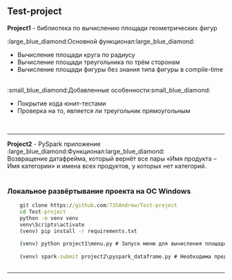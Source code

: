 <h2>Test-project</h2>


<b>Project1</b> - библиотека по вычислению площади геометрических фигур<br>

<div>:large_blue_diamond:Основной функционал:large_blue_diamond:<br>
<ul>
    <li>Вычисление площади круга по радиусу</li>
    <li>Вычисление площади треугольника по трём сторонам</li>
    <li>Вычисление площади фигуры без знания типа фигуры в compile-time</li>
</ul>
</div><br>
<div>:small_blue_diamond:Добавленные особенности:small_blue_diamond:<br>
<ul>
    <li>Покрытие кода юнит-тестами</li>
    <li>Проверка на то, является ли треугольник прямоугольным</li>
</ul>
</div><br>
<hr>
<div>
<b>Project2</b> - PySpark приложение<br>

<div>:large_blue_diamond:Функционал:large_blue_diamond:<br>
Возвращение датафрейма, который вернёт все пары «Имя продукта – Имя категории» и имена всех продуктов, у которых нет категорий.

</div>
<br>
<h3>Локальное развёртывание проекта на ОС Windows</h3>

```cmd
    git clone https://github.com/735Andrew/Test-project
    cd Test-project 
    python -m venv venv 
    venv\Scripts\activate
    (venv) pip install -r requirements.txt
    
    (venv) python project1\menu.py # Запуск меню для вычисления площадей фигур
	
    (venv) spark-submit project2\pyspark_dataframe.py # Необходима предустановленная Java 
    
```
</div>
<hr>